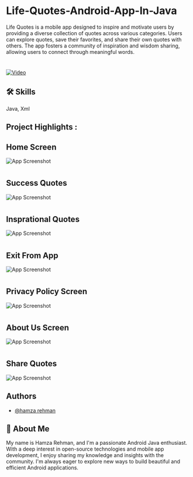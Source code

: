 
# Life-Quotes-Android-App-In-Java

Life Quotes is a mobile app designed to inspire and motivate users by providing a diverse collection of quotes across various categories. Users can explore quotes, save their favorites, and share their own quotes with others. The app fosters a community of inspiration and wisdom sharing, allowing users to connect through meaningful words.

# 

[![Video](https://img.shields.io/badge/YouTube-FF0000?style=for-the-badge&logo=youtube&logoColor=white)](https://youtu.be/vMGFsqkEi60?si=_a5WYTiY0vhLK6B_)





## 🛠 Skills
Java, Xml


## Project Highlights :

## Home Screen

![App Screenshot](https://github.com/masterwithhamza/Life-Quotes-Android-App-In-Java/blob/main/ScreenShorts/p7.jpeg?raw=true)

# 
# 
## Success Quotes 

![App Screenshot](https://github.com/masterwithhamza/Life-Quotes-Android-App-In-Java/blob/main/ScreenShorts/p6.jpeg?raw=true)
# 
# 
## Insprational Quotes 

![App Screenshot](https://github.com/masterwithhamza/Life-Quotes-Android-App-In-Java/blob/main/ScreenShorts/p5.jpeg?raw=true)
# 
# 
## Exit From App 

![App Screenshot](https://github.com/masterwithhamza/Life-Quotes-Android-App-In-Java/blob/main/ScreenShorts/p4.jpeg?raw=true)
# 
# 
## Privacy Policy Screen 

![App Screenshot](https://github.com/masterwithhamza/Life-Quotes-Android-App-In-Java/blob/main/ScreenShorts/p3.jpeg?raw=true)
# 
# 
## About Us Screen 

![App Screenshot](https://github.com/masterwithhamza/Life-Quotes-Android-App-In-Java/blob/main/ScreenShorts/p2.jpeg?raw=true)
# 
# 
## Share Quotes  

![App Screenshot](https://github.com/masterwithhamza/Life-Quotes-Android-App-In-Java/blob/main/ScreenShorts/p1.jpeg?raw=true)






## Authors

- [@hamza rehman](https://www.linkedin.com/in/hamzarehman4/)


## 🚀 About Me
My name is Hamza Rehman, and I'm a passionate Android Java enthusiast. With a deep interest in open-source technologies and mobile app development, I enjoy sharing my knowledge and insights with the community. I'm always eager to explore new ways to build beautiful and efficient Android applications.

